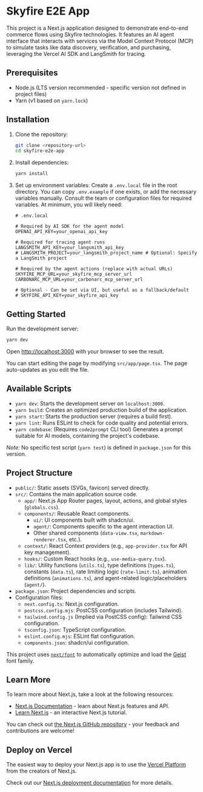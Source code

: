 # Skyfire E2E App

This project is a Next.js application designed to demonstrate end-to-end commerce flows using Skyfire technologies. It features an AI agent interface that interacts with services via the Model Context Protocol (MCP) to simulate tasks like data discovery, verification, and purchasing, leveraging the Vercel AI SDK and LangSmith for tracing.

## Prerequisites

- Node.js (LTS version recommended - specific version not defined in project files)
- Yarn (v1 based on `yarn.lock`)

## Installation

1.  Clone the repository:
    ```bash
    git clone <repository-url>
    cd skyfire-e2e-app
    ```
2.  Install dependencies:
    ```bash
    yarn install
    ```
3.  Set up environment variables:
    Create a `.env.local` file in the root directory. You can copy `.env.example` if one exists, or add the necessary variables manually. Consult the team or configuration files for required variables. At minimum, you will likely need:

    ```
    # .env.local

    # Required by AI SDK for the agent model
    OPENAI_API_KEY=your_openai_api_key

    # Required for tracing agent runs
    LANGSMITH_API_KEY=your_langsmith_api_key
    # LANGSMITH_PROJECT=your_langsmith_project_name # Optional: Specify a LangSmith project

    # Required by the agent actions (replace with actual URLs)
    SKYFIRE_MCP_URL=your_skyfire_mcp_server_url
    CARBONARC_MCP_URL=your_carbonarc_mcp_server_url

    # Optional - Can be set via UI, but useful as a fallback/default
    # SKYFIRE_API_KEY=your_skyfire_api_key
    ```

## Getting Started

Run the development server:

```bash
yarn dev
```

Open [http://localhost:3000](http://localhost:3000) with your browser to see the result.

You can start editing the page by modifying `src/app/page.tsx`. The page auto-updates as you edit the file.

## Available Scripts

- `yarn dev`: Starts the development server on `localhost:3000`.
- `yarn build`: Creates an optimized production build of the application.
- `yarn start`: Starts the production server (requires a build first).
- `yarn lint`: Runs ESLint to check for code quality and potential errors.
- `yarn codebase`: (Requires `code2prompt` CLI tool) Generates a prompt suitable for AI models, containing the project's codebase.

_Note:_ No specific test script (`yarn test`) is defined in `package.json` for this version.

## Project Structure

- `public/`: Static assets (SVGs, favicon) served directly.
- `src/`: Contains the main application source code.
  - `app/`: Next.js App Router pages, layout, actions, and global styles (`globals.css`).
  - `components/`: Reusable React components.
    - `ui/`: UI components built with shadcn/ui.
    - `agent/`: Components specific to the agent interaction UI.
    - Other shared components (`data-view.tsx`, `markdown-renderer.tsx`, etc.).
  - `context/`: React Context providers (e.g., `app-provider.tsx` for API key management).
  - `hooks/`: Custom React hooks (e.g., `use-media-query.tsx`).
  - `lib/`: Utility functions (`utils.ts`), type definitions (`types.ts`), constants (`data.ts`), rate limiting logic (`rate-limit.ts`), animation definitions (`animations.ts`), and agent-related logic/placeholders (`agent/`).
- `package.json`: Project dependencies and scripts.
- Configuration files:
  - `next.config.ts`: Next.js configuration.
  - `postcss.config.mjs`: PostCSS configuration (includes Tailwind).
  - `tailwind.config.js` (Implied via PostCSS config): Tailwind CSS configuration.
  - `tsconfig.json`: TypeScript configuration.
  - `eslint.config.mjs`: ESLint flat configuration.
  - `components.json`: shadcn/ui configuration.

This project uses [`next/font`](https://nextjs.org/docs/app/building-your-application/optimizing/fonts) to automatically optimize and load the [Geist](https://vercel.com/font) font family.

## Learn More

To learn more about Next.js, take a look at the following resources:

- [Next.js Documentation](https://nextjs.org/docs) - learn about Next.js features and API.
- [Learn Next.js](https://nextjs.org/learn) - an interactive Next.js tutorial.

You can check out [the Next.js GitHub repository](https://github.com/vercel/next.js) - your feedback and contributions are welcome!

## Deploy on Vercel

The easiest way to deploy your Next.js app is to use the [Vercel Platform](https://vercel.com/new?utm_medium=default-template&filter=next.js&utm_source=create-next-app&utm_campaign=create-next-app-readme) from the creators of Next.js.

Check out our [Next.js deployment documentation](https://nextjs.org/docs/app/building-your-application/deploying) for more details.
